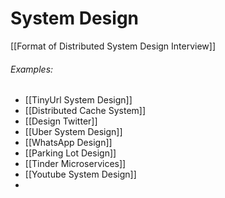 # System Design

[[Format of Distributed System Design Interview]]


###### Examples:
- [[TinyUrl System Design]] 
- [[Distributed Cache System]] 
- [[Design Twitter]]
- [[Uber System Design]]
- [[WhatsApp Design]]
- [[Parking Lot Design]] 
- [[Tinder Microservices]]
- [[Youtube System Design]]
- 

	

	